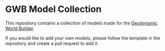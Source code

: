 GWB Model Collection
====================

This repository contains a collection of models made for the [Geodynamic World Builder](https://geodynamicworldbuilder.github.io/).

If you would like to add your own models, please follow the template in the repository and create a pull request to add it.
